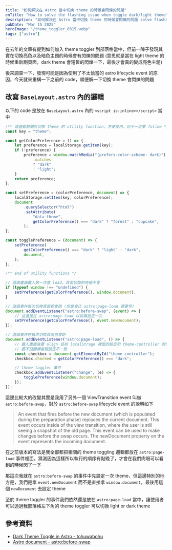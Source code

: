 ```yaml
---
title: "如何解決在 Astro 當中切換 theme 的時候會閃爍的問題"
enTitle: "How to solve the flashing issue when toggle dark/light theme"
description: "如何解決在 Astro 當中切換 theme 的時候會閃爍的問題 solve flashing issue when toggle theme"
pubDate: "Mar 15 2025"
heroImage: "/theme_toggler_0315.webp"
tags: ["astro"]
---
```


在去年的文章有提到如何加入 theme toggler 到部落格當中，但前一陣子發現其實在切換亮色以及暗色主題的時候會有閃爍的問題 (意思就是當在 light theme 的時候重新刷頁面，dark theme 會短暫的閃爍一下，最後才會真的變成亮色主題)

後來調查一下，發現可能是因為使用了不太恰當的 astro lifecycle event 的原因，今天就來重構一下之前的 code，順便解一下切換 theme 會閃爍的問題

## 改寫 `BaseLayout.astro` 內的邏輯 

以下的 code 是放在 `BaseLayout.astro` 內的 `<script is:inline></script>` 當中

```js
/** 這邊都是關於切換 theme 的 utility function，方便使用，但不一定要 follow */
const key = "theme";

const getColorPreference = () => {
    let preference = localStorage.getItem(key);
    if (!preference) {
        preference = window.matchMedia("(prefers-color-scheme: dark)")
            .matches
            ? "dark"
            : "light";
    }
    return preference;
};

const setPreference = (colorPreference, document) => {
    localStorage.setItem(key, colorPreference);
    document
        .querySelector("html")
        .setAttribute(
            "data-theme",
            getColorPreference() === "dark" ? "forest" : "cupcake",
        );
};

const togglePreference = (document) => {
    setPreference(
        getColorPreference() === "dark" ? "light" : "dark",
        document,
    );
};

/** end of utility functions */

// 這個畫面載入第一次會 load，頁面切換的時候不會
if (typeof window !== "undefined") {
    setPreference(getColorPreference(), window.document);
}

// 這個事件每次切換頁面都會跑 (但是會比 astro:page-load 還要早)
document.addEventListener("astro:before-swap", (event) => {
    // 這邊是在 astro:page-load 以前再設定一次
    setPreference(getColorPreference(), event.newDocument);
});

// 這個事件在每次切換頁面也會跑
document.addEventListener("astro:page-load", () => {
    // 載入畫面後要 align 目前 localStrage 裡面的設定和 theme-controller 的圖案
    // 要不然圖標會跟設定不一致
    const checkbox = document.getElementById("theme-controller");
    checkbox.checked = getColorPreference() === "dark";

    // theme toggler 事件
    checkbox.addEventListener("change", (e) => {
        togglePreference(window.document);
    });
});
```
這邊比較大的改變其實是我用了另外一個 ViewTransition event 叫做 `astro:before-swap`，對於 `astro:before-swap` lifecycle event 的說明如下

> An event that fires before the new document (which is populated during the preparation phase) replaces the current document. This event occurs inside of the view transition, where the user is still seeing a snapshot of the old page. This event can be used to make changes before the swap occurs. The newDocument property on the event represents the incoming document. 

在之前版本的寫法是我全部都把相關的 theme toggling 邏輯都放在 `astro:page-load` 事件裡面，猜測因為這樣所以執行的順序有點晚了，才會在我們肉眼可以看到的時候閃了一下

那這次我就在 `astro:before-swap` 的事件中先設定一次 theme，但這邊特別的地方是，我們是拿 `event.newDocument` 而不是直接拿 `window.document`，最後用這個 `newDocument` 去設定 theme

至於 theme toggler 的事件我們依然還是放在 `astro:page-load` 當中，讓使用者可以透過我部落格左下角的 theme toggler 可以切換 light or dark theme

## 參考資料

- <a target="_blank" href="https://www.tohuwabohu.io/2022/11/astrojs-theme-toggle/">Dark Theme Toggle in Astro - tohuwabohu</a>
- <a target="_blank" href="https://docs.astro.build/en/guides/view-transitions/#astrobefore-swap">Astro document - astro:before-swap</a>